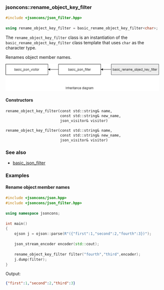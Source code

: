 ### jsoncons::rename_object_key_filter

```c++
#include <jsoncons/json_filter.hpp>

using rename_object_key_filter = basic_rename_object_key_filter<char>;
```
The `rename_object_key_filter` class is an instantiation of the `basic_rename_object_key_filter` class template that uses `char` as the character type. 

Renames object member names. 

![rename_object_key_filter](./diagrams/rename_object_key_filter.png)

#### Constructors

    rename_object_key_filter(const std::string& name,
                             const std::string& new_name,
                             json_visitor& visitor)

    rename_object_key_filter(const std::string& name,
                             const std::string& new_name,
                             json_visitor& visitor)

### See also

- [basic_json_filter](basic_json_filter.md)

### Examples

#### Rename object member names

```c++
#include <jsoncons/json.hpp>
#include <jsoncons/json_filter.hpp>

using namespace jsoncons;

int main()
{
    ojson j = ojson::parse(R"({"first":1,"second":2,"fourth":3})");

    json_stream_encoder encoder(std::cout);

    rename_object_key_filter filter("fourth","third",encoder);
    j.dump(filter);
}
```
Output:
```json
{"first":1,"second":2,"third":3}
```

